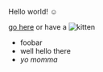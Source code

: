 Hello world! ☺

[go here](http://example.com/) or have a ![kitten](http://www.catster.com/files/post_images/35653cc7aab32e647da2cd81e37ed1c9.gif)

* foobar
* well hello there
* *yo momma*
